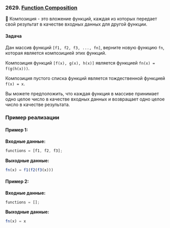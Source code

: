 ### 2629. [Function Composition](https://leetcode.com/problems/function-composition/?envType=study-plan-v2&envId=30-days-of-javascript)

📝 Композиция - это вложение функций, каждая из которых передает свой результат в качестве входных данных для другой функции.

#### Задача

Дан массив функций `[f1, f2, f3, ..., fn]`, верните новую функцию `fn`, которая является композицией этих функций.

Композиция функций `[f(x), g(x), h(x)]` является функцией `fn(x) = f(g(h(x)))`.

Композиция пустого списка функций является тождественной функцией `f(x) = x`.

Вы можете предположить, что каждая функция в массиве принимает одно целое число в качестве входных данных и возвращает одно целое число в качестве результата.

### Пример реализации

#### Пример 1:

**Входные данные:**

```javascript
functions = [f1, f2, f3];
```

**Выходные данные:**

```javascript
fn(x) = f1(f2(f3(x)))
```

#### Пример 2:

**Входные данные:**

```javascript
functions = [];
```

**Выходные данные:**

```javascript
fn(x) = x
```
